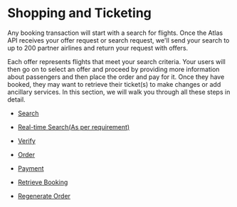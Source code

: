 # Shopping and Ticketing

Any booking transaction will start with a search for flights. Once the Atlas API receives your offer request or search request, we'll send your search to up to 200 partner airlines and return your request with offers. 

Each offer represents flights that meet your search criteria. Your users will then go on to select an offer and proceed by providing more information about passengers and then place the order and pay for it. Once they have booked, they may want to retrieve their ticket(s) to make changes or add ancillary services. In this section, we will walk you through all these steps in detail.

- [Search](search.md)

- [Real-time Search(As per requirement)](real-timesearch.md)

- [Verify](verify.md)

- [Order](order.md)

- [Payment](payment.md)

- [Retrieve Booking](retrieve-booking.md)

- [Regenerate Order](regenerateorder.md)

